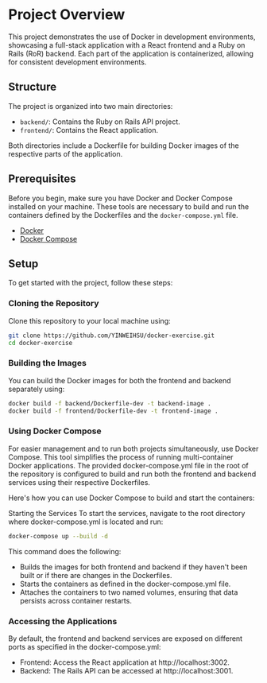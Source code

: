# Project Overview

This project demonstrates the use of Docker in development environments, showcasing a full-stack application with a React frontend and a Ruby on Rails (RoR) backend. Each part of the application is containerized, allowing for consistent development environments.

## Structure

The project is organized into two main directories:

- `backend/`: Contains the Ruby on Rails API project.
- `frontend/`: Contains the React application.

Both directories include a Dockerfile for building Docker images of the respective parts of the application.

## Prerequisites

Before you begin, make sure you have Docker and Docker Compose installed on your machine. These tools are necessary to build and run the containers defined by the Dockerfiles and the `docker-compose.yml` file.

- [Docker](https://docs.docker.com/get-docker/)
- [Docker Compose](https://docs.docker.com/compose/install/)

## Setup

To get started with the project, follow these steps:

### Cloning the Repository

Clone this repository to your local machine using:

```bash
git clone https://github.com/YINWEIHSU/docker-exercise.git
cd docker-exercise
```

### Building the Images
You can build the Docker images for both the frontend and backend separately using: 
```bash
docker build -f backend/Dockerfile-dev -t backend-image .
docker build -f frontend/Dockerfile-dev -t frontend-image .
```
### Using Docker Compose
For easier management and to run both projects simultaneously, use Docker Compose. This tool simplifies the process of running multi-container Docker applications. The provided docker-compose.yml file in the root of the repository is configured to build and run both the frontend and backend services using their respective Dockerfiles.

Here's how you can use Docker Compose to build and start the containers:

Starting the Services
To start the services, navigate to the root directory where docker-compose.yml is located and run:
```bash
docker-compose up --build -d
```
This command does the following:

- Builds the images for both frontend and backend if they haven't been built or if there are changes in the Dockerfiles.
- Starts the containers as defined in the docker-compose.yml file.
- Attaches the containers to two named volumes, ensuring that data persists across container restarts.

### Accessing the Applications
By default, the frontend and backend services are exposed on different ports as specified in the docker-compose.yml:

- Frontend: Access the React application at http://localhost:3002.
- Backend: The Rails API can be accessed at http://localhost:3001.